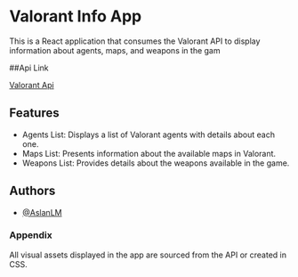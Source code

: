 # Valorant Info App

This is a React application that consumes the Valorant API to display information about agents, maps, and weapons in the gam

##Api Link

[Valorant Api](https://valorant-api.com/)

## Features

- Agents List: Displays a list of Valorant agents with details about each one.
- Maps List: Presents information about the available maps in Valorant.
- Weapons List: Provides details about the weapons available in the game.

## Authors

- [@AslanLM](https://github.com/AslanLM)

### Appendix 

All visual assets displayed in the app are sourced from the API or created in CSS.

